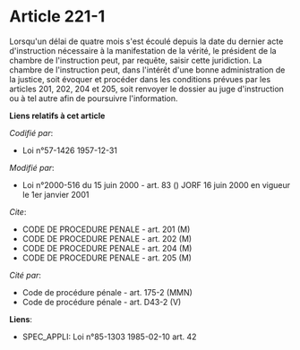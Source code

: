 # Article 221-1

Lorsqu'un délai de quatre mois s'est écoulé depuis la date du dernier acte d'instruction nécessaire à la manifestation de la
vérité, le président de la chambre de l'instruction peut, par requête, saisir cette juridiction. La chambre de l'instruction
peut, dans l'intérêt d'une bonne administration de la justice, soit évoquer et procéder dans les conditions prévues par les
articles 201, 202, 204 et 205, soit renvoyer le dossier au juge d'instruction ou à tel autre afin de poursuivre
l'information.

**Liens relatifs à cet article**

_Codifié par_:

  - Loi n°57-1426 1957-12-31

_Modifié par_:

  - Loi n°2000-516 du 15 juin 2000 - art. 83 () JORF 16 juin 2000 en vigueur le 1er janvier 2001

_Cite_:

  - CODE DE PROCEDURE PENALE - art. 201 (M)
  - CODE DE PROCEDURE PENALE - art. 202 (M)
  - CODE DE PROCEDURE PENALE - art. 204 (M)
  - CODE DE PROCEDURE PENALE - art. 205 (M)

_Cité par_:

  - Code de procédure pénale - art. 175-2 (MMN)
  - Code de procédure pénale - art. D43-2 (V)

**Liens**:

  - SPEC_APPLI: Loi n°85-1303 1985-02-10 art. 42

